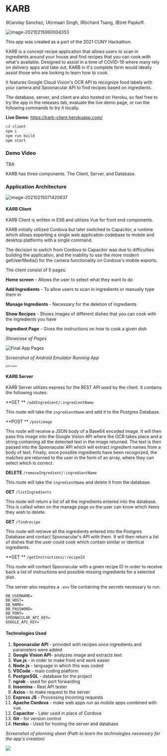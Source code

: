# KARB
(K)arolay Sanchez, (A)rmaan Singh, (R)ichard Tsang, (B)ret Papkoff. 

![image-20210215060004353](https://user-images.githubusercontent.com/61168382/107945430-9b1ddf80-6f5d-11eb-8a4e-4661a4e301c0.png)

This app was created as a part of the 2021 CUNY Hackathon.

KARB is a concept recipe application that allows users to scan in ingredients around your house and find recipes that you can cook with what's available. Designed to assist in a time of COVID-19 where many rely on delivery apps and take out, KARB in it's complete form would ideally assist those who are looking to learn how to cook.

It features Google Cloud Vision's OCR API to recognize food labels with your camera and Spoonacular API to find recipes based on ingredients. 

The database, server, and client are also hosted on Heroku, so feel free to try the app in the releases tab, evaluate the live demo page, or run the following commands to try it locally.

**Live Demo**: https://karb-client.herokuapp.com/

```bash
cd client
npm i
npm run build
npm start
```





### Demo Video

TBA









KARB has three components. The Client, Server, and Database.

### Application Architecture

![image-20210215071420637](https://user-images.githubusercontent.com/61168382/107945532-c7d1f700-6f5d-11eb-90eb-d5f97a6c968b.png)

#### KARB Client

KARB Client is written in ES6 and utilizes Vue for front end components.

KARB initially utilized Cordova but later switched to Capacitor, a runtime which allows exporting a single web application codebase to mobile and desktop platforms with a single command.

The decision to switch from Cordova to Capacitor was due to difficulties building the application, and the inability to use the more modern getUserMedia() for the camera functionality on Cordova's mobile exports.

The client consist of 5 pages.

**Home screen** - Allows the user to select what they want to do

**Add Ingredients** - To allow users to scan in ingredients or manually type them in

**Manage Ingredients** - Necessary for the deletion of ingredients

**Show Recipes** - Shows images of different dishes that you can cook with the ingredients you have

**Ingredient Page** - Gives the instructions on how to cook a given dish



*Showcase of Pages*

![Final App Pages](https://user-images.githubusercontent.com/61168382/107945709-05368480-6f5e-11eb-83c0-619b5bf1eba1.png)

*Screenshot of Android Emulator Running App*

<img src="https://user-images.githubusercontent.com/61168382/107945673-f8b22c00-6f5d-11eb-9ce4-68380ab98697.png" alt="Emulator" style="zoom:50%;" />



#### **KARB Server**

KARB Server utilizes express for the REST API used by the client. It contains the following routes:



**GET	** `/addIngredient/:ingredientName`

This route will take the `ingredientName` and add it to the Postgres Database.



**POST	** `/postimage`

This route will receive a JSON body of a Base64 encoded image. It will then pass this image into the Google Vision API where the OCR takes place and a string containing all the detected text in the image returned. The text is then passed into the Spoonacular API which will extract ingredient names from a body of text.  Finally, once possible ingredients have been recognized, the matches are returned to the user in the form of an array, where they can select which is correct.



**DELETE**	 `/removeIngredient/:ingredientName`

This route will take the `ingredientName` and delete it from the database.



**GET**	 `/listIngredients`

This route will return a list of all the ingredients entered into the database. This is called when on the manage page so the user can know which items they wish to delete.



**GET**	 `/findrecipe`

This route will retrieve all the ingredients entered into the Postgres Database and contact Spoonacular's API with them. It will then return a list of dishes that the user could cook which contain similar or identical ingredients.



**GET	** `/getInstructions/:recipeId`

This route will contact Spoonacular with a given recipe ID in order to receive back a list of instructions and possible missing ingredients for a selected dish.



The server also requires a `.env` file containing the secrets necessary to run.

```
DB_USERNAME=
DB_HOST=
DB_NAME=
DB_PASSWORD=
DB_PORT=
SPOONACULAR_API_KEY=
GOOGLE_API_KEY=
```





#### Technologies Used
1. **Spoonacular API** - provided with recipes once ingredients and parameters were
added
2. **Google Vision API**- analyzes image and extracts text
3. **Vue.js** - in order to make front end work easier
4. **Node.js** - language in which this was coded
5. **VSCode** - main coding platform
6. **PostgreSQL** - database for the project
7. **ngrok** - used for port forwarding
8. **Insomina** - Rest API tester
9. **Axios** - to make request to the server
10. **Express JS** - Processing Incoming requests
11. **Apache Cordova** - make web apps run as mobile apps combined with vue.
12. **Capacitor** - Later used in place of Cordova
13. **Git** - for version control
14. **Heroku** - Used for hosting the server and database

 *Screenshot of planning sheet (Path to learn the technologies necessary for the app's creation)*

![](https://user-images.githubusercontent.com/61168382/107945636-eafca680-6f5d-11eb-9fe3-fc42ed162fba.png)

